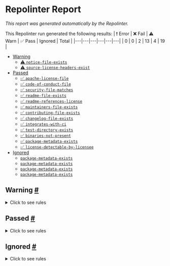 # Repolinter Report

*This report was generated automatically by the Repolinter.*

This Repolinter run generated the following results:
| ❗  Error | ❌  Fail | ⚠️  Warn | ✅  Pass | Ignored | Total |
|---|---|---|---|---|---|
| 0 | 0 | 2 | 13 | 4 | 19 |

- [Warning](#user-content-warning)
  - [⚠️ `notice-file-exists`](#user-content--notice-file-exists)
  - [⚠️ `source-license-headers-exist`](#user-content--source-license-headers-exist)
- [Passed](#user-content-passed)
  - [✅ `apache-license-file`](#user-content--apache-license-file)
  - [✅ `code-of-conduct-file`](#user-content--code-of-conduct-file)
  - [✅ `security-file-matches`](#user-content--security-file-matches)
  - [✅ `readme-file-exists`](#user-content--readme-file-exists)
  - [✅ `readme-references-license`](#user-content--readme-references-license)
  - [✅ `maintainers-file-exists`](#user-content--maintainers-file-exists)
  - [✅ `contributing-file-exists`](#user-content--contributing-file-exists)
  - [✅ `changelog-file-exists`](#user-content--changelog-file-exists)
  - [✅ `integrates-with-ci`](#user-content--integrates-with-ci)
  - [✅ `test-directory-exists`](#user-content--test-directory-exists)
  - [✅ `binaries-not-present`](#user-content--binaries-not-present)
  - [✅ `package-metadata-exists`](#user-content--package-metadata-exists)
  - [✅ `license-detectable-by-licensee`](#user-content--license-detectable-by-licensee)
- [Ignored](#user-content-ignored)
  - [`package-metadata-exists`](#user-content-package-metadata-exists)
  - [`package-metadata-exists`](#user-content-package-metadata-exists)
  - [`package-metadata-exists`](#user-content-package-metadata-exists)
  - [`package-metadata-exists`](#user-content-package-metadata-exists)

## Warning <a href="#user-content-warning" id="warning">#</a>

<details>
<summary>Click to see rules</summary>

### ⚠️ `notice-file-exists` <a href="#user-content--notice-file-exists" id="-notice-file-exists">#</a>

Did not find a file matching the specified patterns. (`NOTICE*`).

### ⚠️ `source-license-headers-exist` <a href="#user-content--source-license-headers-exist" id="-source-license-headers-exist">#</a>

Below is a list of files or patterns that failed:

- `lib/mocks/operations_server.go`: The first 7 lines do not contain the pattern(s): Copyright, License.
- `lib/mocks/server_request_context.go`: The first 7 lines do not contain the pattern(s): Copyright, License.
- `cmd/fabric-ca-client/command/mocks/Command.go`: The first 7 lines do not contain the pattern(s): Copyright, License.
- `lib/server/certificaterequest/mocks/CertificateRequest.go`: The first 7 lines do not contain the pattern(s): Copyright, License.
- `lib/server/certificaterequest/mocks/RequestContext.go`: The first 7 lines do not contain the pattern(s): Copyright, License.
- `lib/server/db/mocks/FabricCADB.go`: The first 7 lines do not contain the pattern(s): Copyright, License.
- `lib/server/db/mocks/SqlxDB.go`: The first 7 lines do not contain the pattern(s): Copyright, License.
- `lib/server/db/mocks/fabricCATX.go`: The first 7 lines do not contain the pattern(s): Copyright, License.
- `lib/server/db/mocks/migrator.go`: The first 7 lines do not contain the pattern(s): Copyright, License.
- `lib/server/db/mocks/sqlxTx.go`: The first 7 lines do not contain the pattern(s): Copyright, License.
- `lib/server/idemix/mocks/FabricCATx.go`: The first 7 lines do not contain the pattern(s): Copyright, License.
- `lib/server/idemix/mocks/Lib.go`: The first 7 lines do not contain the pattern(s): Copyright, License.
- `lib/server/idemix/mocks/User.go`: The first 7 lines do not contain the pattern(s): Copyright, License.
- `lib/server/idemix/mocks/cred_db_accessor.go`: The first 7 lines do not contain the pattern(s): Copyright, License.
- `lib/server/idemix/mocks/fabric_cadb.go`: The first 7 lines do not contain the pattern(s): Copyright, License.
- `lib/server/idemix/mocks/my_issuer.go`: The first 7 lines do not contain the pattern(s): Copyright, License.
- `lib/server/idemix/mocks/server_request_ctx.go`: The first 7 lines do not contain the pattern(s): Copyright, License.
- `lib/server/user/mocks/result.go`: The first 7 lines do not contain the pattern(s): Copyright, License.
- `lib/server/user/mocks/userDB.go`: The first 7 lines do not contain the pattern(s): Copyright, License.
- `lib/server/user/mocks/userTx.go`: The first 7 lines do not contain the pattern(s): Copyright, License.
- `lib/server/db/mysql/mocks/fabricCADB.go`: The first 7 lines do not contain the pattern(s): Copyright, License.
- `lib/server/db/mysql/mocks/fabricCATx.go`: The first 7 lines do not contain the pattern(s): Copyright, License.
- `lib/server/db/postgres/mocks/fabricCADB.go`: The first 7 lines do not contain the pattern(s): Copyright, License.
- `lib/server/db/postgres/mocks/fabricCATx.go`: The first 7 lines do not contain the pattern(s): Copyright, License.
- `lib/server/db/sqlite/mocks/create.go`: The first 7 lines do not contain the pattern(s): Copyright, License.
- `lib/server/db/sqlite/mocks/fabricCADB.go`: The first 7 lines do not contain the pattern(s): Copyright, License.
- `lib/server/db/sqlite/mocks/fabricCATx.go`: The first 7 lines do not contain the pattern(s): Copyright, License.

</details>

## Passed <a href="#user-content-passed" id="passed">#</a>

<details>
<summary>Click to see rules</summary>

### ✅ `apache-license-file` <a href="#user-content--apache-license-file" id="-apache-license-file">#</a>

Contains Apache License.*Version 2.0 (`LICENSE`).

### ✅ `code-of-conduct-file` <a href="#user-content--code-of-conduct-file" id="-code-of-conduct-file">#</a>

Contains https://wiki.hyperledger.org/community/hyperledger-project-code-of-conduct (`CODE_OF_CONDUCT.md`).

### ✅ `security-file-matches` <a href="#user-content--security-file-matches" id="-security-file-matches">#</a>

Contains https://wiki.hyperledger.org/display/.*(SEC|HYP)/Defect[.+]Response (`SECURITY.md`).

### ✅ `readme-file-exists` <a href="#user-content--readme-file-exists" id="-readme-file-exists">#</a>

Found file (`README.md`).

### ✅ `readme-references-license` <a href="#user-content--readme-references-license" id="-readme-references-license">#</a>

Contains license (`README.md`).

### ✅ `maintainers-file-exists` <a href="#user-content--maintainers-file-exists" id="-maintainers-file-exists">#</a>

Found file (`MAINTAINERS.md`).

### ✅ `contributing-file-exists` <a href="#user-content--contributing-file-exists" id="-contributing-file-exists">#</a>

Found file (`CONTRIBUTING.md`).

### ✅ `changelog-file-exists` <a href="#user-content--changelog-file-exists" id="-changelog-file-exists">#</a>

Found file (`CHANGELOG.md`).

### ✅ `integrates-with-ci` <a href="#user-content--integrates-with-ci" id="-integrates-with-ci">#</a>

Found file (`ci/azure-pipelines.yml`).

### ✅ `test-directory-exists` <a href="#user-content--test-directory-exists" id="-test-directory-exists">#</a>

Found file (`test`).

### ✅ `binaries-not-present` <a href="#user-content--binaries-not-present" id="-binaries-not-present">#</a>

Excluded file type doesn't exist. (`**/*.exe,**/*.dll,!**/node_modules/**`).

### ✅ `package-metadata-exists` <a href="#user-content--package-metadata-exists" id="-package-metadata-exists">#</a>

Found file (`go.mod`).

### ✅ `license-detectable-by-licensee` <a href="#user-content--license-detectable-by-licensee" id="-license-detectable-by-licensee">#</a>

Licensee identified the license for project: Apache-2.0.

</details>

## Ignored <a href="#user-content-ignored" id="ignored">#</a>

<details>
<summary>Click to see rules</summary>

### `package-metadata-exists` <a href="#user-content-package-metadata-exists" id="package-metadata-exists">#</a>

This rule was ignored for the following reason: ignored due to unsatisfied condition(s): "language=javascript"

### `package-metadata-exists` <a href="#user-content-package-metadata-exists" id="package-metadata-exists">#</a>

This rule was ignored for the following reason: ignored due to unsatisfied condition(s): "language=ruby"

### `package-metadata-exists` <a href="#user-content-package-metadata-exists" id="package-metadata-exists">#</a>

This rule was ignored for the following reason: ignored due to unsatisfied condition(s): "language=java"

### `package-metadata-exists` <a href="#user-content-package-metadata-exists" id="package-metadata-exists">#</a>

This rule was ignored for the following reason: ignored due to unsatisfied condition(s): "language=python"

</details>

